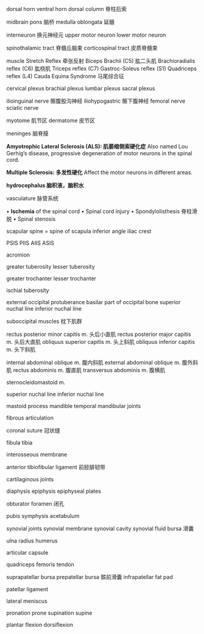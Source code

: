 dorsal horn
ventral horn
dorsal column 脊柱后索

midbrain
pons 脑桥
medulla oblongata 延髓

interneuron 换元神经元
upper motor neuron
lower motor neuron

spinothalamic tract 脊髓丘脑束
corticospinal tract 皮质脊髓束

muscle Stretch Reflex 牵张反射
Biceps Brachii (C5) 肱二头肌
Brachioradialis reflex (C6) 肱桡肌
Triceps reflex (C7)
Gastroc-Soleus reflex (S1)
Quadriceps reflex (L4)
Cauda Equina Syndrome 马尾综合征

cervical plexus
brachial plexus
lumbar plexus
sacral plexus

ilioinguinal nerve 髂腹股沟神经
iliohypogastric 髂下腹神经
femoral nerve
sciatic nerve

myotome 肌节区
dermatome 皮节区

meninges 脑脊膜

**Amyotrophic Lateral Sclerosis (ALS): 肌萎缩侧索硬化症**
Also named Lou Gerhig’s disease, progressive degeneration of motor neurons in the spinal cord.

**Multiple Sclerosis: 多发性硬化**
Affect the motor neurons in different areas.

**hydrocephalus 脑积液，脑积水**

vasculature 脉管系统

• **Ischemia** of the spinal cord
• Spinal cord injury
• Spondylolisthesis 脊柱滑脱
• Spinal stenosis

scapular spine = spine of scapula
inferior angle
iliac crest

PSIS
PIIS
AIIS
ASIS

acromion

greater tuberosity
lesser tuberosity

greater trochanter
lesser trochanter

ischial tuberosity

external occipital protuberance
basilar part of occipital bone
superior nuchal line
inferior nuchal line

suboccipital muscles 枕下肌群

rectus posterior minor capitis m. 头后小直肌
rectus posterior major capitis m. 头后大直肌
obliquus superior capitis m. 头上斜肌
obliquus inferior capitis m. 头下斜肌

internal abdominal oblique m. 腹内斜肌
external abdominal oblique m. 腹外斜肌
rectus abdominis m. 腹直肌
transversus abdominis m. 腹横肌

sternocleidomastoid m.

superior nuchal line
inferior nuchal line

mastoid process
mandible
temporal mandibular joints

fibrous articulation

coronal suture 冠状缝

fibula
tibia

interosseous membrane

anterior tibiofibular ligament 前胫腓韧带

cartilaginous joints

diaphysis
epiphysis
epiphyseal plates

obturator foramen 闭孔

pubis symphysis
acetabulum

synovial joints
synovial membrane
synovial cavity
synovial fluid
bursa 滑囊

ulna
radius
humerus

articular capsule

quadriceps femoris tendon

suprapatellar bursa 
prepatellar bursa 髌前滑囊
infrapatellar fat pad

patellar ligament

lateral meniscus

pronation
prone
supination
supine

plantar flexion
dorsiflexion